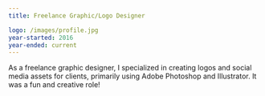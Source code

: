 ```yaml
---
title: Freelance Graphic/Logo Designer

logo: /images/profile.jpg
year-started: 2016
year-ended: current
---
```


As a freelance graphic designer, I specialized in creating logos and social media assets for clients, primarily using Adobe Photoshop and Illustrator. It was a fun and creative role!
